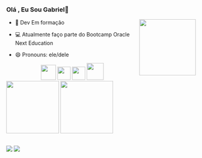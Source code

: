 ### Olá , Eu Sou Gabriel👋

<img align="right"  width="150"  src="https://i.pinimg.com/originals/e5/93/ab/e593ab0589d5f1b389e4dfbcce2bce20.gif"/>

- 👤 Dev Em formação

- 💻 Atualmente faço parte do Bootcamp Oracle Next Education

- 😄 Pronouns: ele/dele

<div align="center">
   <img width="40" src="https://cdn.svgporn.com/logos/mysql-icon.svg"/>
   <img width="35" src="https://cdn.svgporn.com/logos/html-5.svg"/>
   <img width="35" src="https://cdn.svgporn.com/logos/css-3.svg"/>
   <img width="45" src="https://cdn.svgporn.com/logos/php.svg"/>
</div>

<div align="left">
  <a href="https://github.com/Gabriel-SantosXD"></a>
   <img height="140em" src="https://github-readme-stats.vercel.app/api?username=Gabriel-SantosXD&show_icons=true&theme=codeSTACKr&include_all_commits=true&count_private=true"/>
   <img height="140em" src="https://github-readme-stats.vercel.app/api/top-langs/?username=Gabriel-SantosXD&layout=compact&theme=codeSTACKr"/>   
</div>
 
  ##
  <div> 
 
  <a href="mailto:gabrielsantosalvarezmagalhaes@gmail.com"><img src="https://img.shields.io/badge/-Gmail-%23333?style=for-the-badge&logo=gmail&logoColor=white" target="_blank"></a>
  <a href="https://www.linkedin.com/in/gabriel-santos-86360019b/" target="_blank"><img src="https://img.shields.io/badge/-LinkedIn-%230077B5?style=for-the-badge&logo=linkedin&logoColor=white" target="_blank"></a>
</div>
